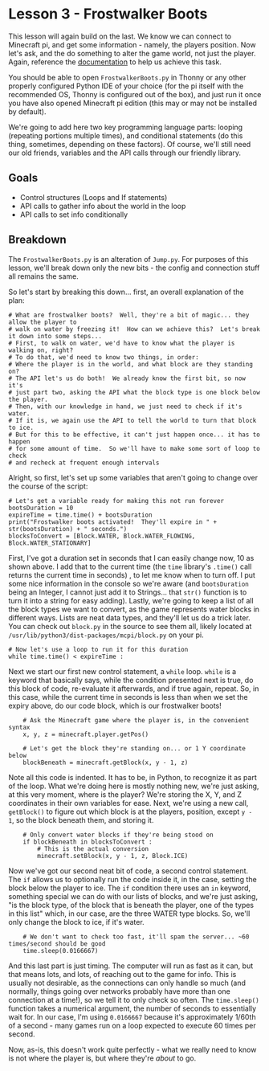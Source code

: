 # Lesson 3 - Frostwalker Boots
This lesson will again build on the last.  We know we can connect to Minecraft pi, and get some information - namely, the players position.  Now let's ask, and the do something to alter the game world, not just the player.  Again, reference the [documentation](https://pimylifeup.com/minecraft-pi-edition-api-reference/) to help us achieve this task.

You should be able to open `FrostwalkerBoots.py` in Thonny or any other properly configured Python IDE of your choice (for the pi itself with the recommended OS, Thonny is configured out of the box), and just run it once you have also opened Minecraft pi edition (this may or may not be installed by default).

We're going to add here two key programming language parts: looping (repeating portions multiple times), and conditional statements (do this thing, sometimes, depending on these factors).  Of course, we'll still need our old friends, variables and the API calls through our friendly library.

## Goals
- Control structures (Loops and If statements)
- API calls to gather info about the world in the loop
- API calls to set info conditionally

## Breakdown
The `FrostwalkerBoots.py` is an alteration of `Jump.py`.  For purposes of this lesson, we'll break down only the new bits - the config and connection stuff all remains the same.

So let's start by breaking this down... first, an overall explanation of the plan:
```
# What are frostwalker boots?  Well, they're a bit of magic... they allow the player to
# walk on water by freezing it!  How can we achieve this?  Let's break it down into some steps...
# First, to walk on water, we'd have to know what the player is walking on, right?
# To do that, we'd need to know two things, in order:
# Where the player is in the world, and what block are they standing on?
# The API let's us do both!  We already know the first bit, so now it's
# just part two, asking the API what the block type is one block below the player.
# Then, with our knowledge in hand, we just need to check if it's water.
# If it is, we again use the API to tell the world to turn that block to ice.
# But for this to be effective, it can't just happen once... it has to happen
# for some amount of time.  So we'll have to make some sort of loop to check
# and recheck at frequent enough intervals
```

Alright, so first, let's set up some variables that aren't going to change over the course of the script:
```
# Let's get a variable ready for making this not run forever
bootsDuration = 10
expireTime = time.time() + bootsDuration
print("Frostwalker boots activated!  They'll expire in " + str(bootsDuration) + " seconds.")
blocksToConvert = [Block.WATER, Block.WATER_FLOWING, Block.WATER_STATIONARY]
```

First, I've got a duration set in seconds that I can easily change now, 10 as shown above.  I add that to the current time (the `time` library's `.time()` call returns the current time in seconds) , to let me know when to turn off.  I put some nice information in the console so we're aware (and `bootsDuration` being an Integer, I cannot just add it to Strings... that `str()` function is to turn it into a string for easy adding).  Lastly, we're going to keep a list of all the block types we want to convert, as the game represents water blocks in different ways.  Lists are neat data types, and they'll let us do a trick later.  You can check out `block.py` in the source to see them all, likely located at `/usr/lib/python3/dist-packages/mcpi/block.py` on your pi.

```
# Now let's use a loop to run it for this duration
while time.time() < expireTime :
```

Next we start our first new control statement, a `while` loop.  `while` is a keyword that basically says, while the condition presented next is true, do this block of code, re-evaluate it afterwards, and if true again, repeat.  So, in this case, while the current time in seconds is less than when we set the expiry above, do our code block, which is our frostwalker boots!

```
    # Ask the Minecraft game where the player is, in the convenient syntax
    x, y, z = minecraft.player.getPos()

    # Let's get the block they're standing on... or 1 Y coordinate below
    blockBeneath = minecraft.getBlock(x, y - 1, z)
```

Note all this code is indented.  It has to be, in Python, to recognize it as part of the loop.  What we're doing here is mostly nothing new, we're just asking, at this very moment, where is the player?  We're storing the X, Y, and Z coordinates in their own variables for ease.  Next, we're using a new call, `getBlock()` to figure out which block is at the players, position, except `y - 1`, so the block beneath them, and storing it.

```    
    # Only convert water blocks if they're being stood on
    if blockBeneath in blocksToConvert :
        # This is the actual conversion
        minecraft.setBlock(x, y - 1, z, Block.ICE)
```

Now we've got our second neat bit of code, a second control statement.  The `if` allows us to optionally run the code inside it, in the case, setting the block below the player to ice.  The `if` condition there uses an `in` keyword, something special we can do with our lists of blocks, and we're just asking, "is the block type, of the block that is beneath the player, one of the types in this list" which, in our case, are the three WATER type blocks.  So, we'll only change the block to ice, if it's water.

```
    # We don't want to check too fast, it'll spam the server... ~60 times/second should be good
    time.sleep(0.0166667)
```

And this last part is just timing.  The computer will run as fast as it can, but that means lots, and lots, of reaching out to the game for info.  This is usually not desirable, as the connections can only handle so much (and normally, things going over networks probably have more than one connection at a time!), so we tell it to only check so often.  The `time.sleep()` function takes a numerical argument, the number of seconds to essentially wait for.  In our case, I'm using `0.0166667` because it's approximately 1/60th of a second - many games run on a loop expected to execute 60 times per second.

Now, as-is, this doesn't work quite perfectly - what we really need to know is not where the player is, but where they're *about* to go.